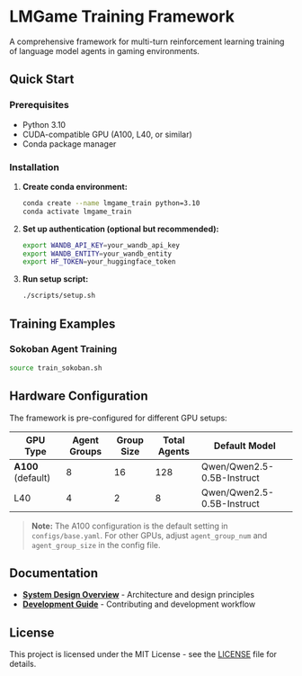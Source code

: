 # LMGame Training Framework

A comprehensive framework for multi-turn reinforcement learning training of language model agents in gaming environments.

## Quick Start

### Prerequisites
- Python 3.10
- CUDA-compatible GPU (A100, L40, or similar)
- Conda package manager

### Installation

1. **Create conda environment:**
   ```bash
   conda create --name lmgame_train python=3.10
   conda activate lmgame_train
   ```

2. **Set up authentication (optional but recommended):**
   ```bash
   export WANDB_API_KEY=your_wandb_api_key
   export WANDB_ENTITY=your_wandb_entity
   export HF_TOKEN=your_huggingface_token
   ```

3. **Run setup script:**
   ```bash
   ./scripts/setup.sh
   ```

## Training Examples

### Sokoban Agent Training
```bash
source train_sokoban.sh
```

## Hardware Configuration

The framework is pre-configured for different GPU setups:

| GPU Type | Agent Groups | Group Size | Total Agents | Default Model |
|----------|--------------|------------|--------------|---------------|
| **A100** (default) | 8 | 16 | 128 | Qwen/Qwen2.5-0.5B-Instruct |
| L40 | 4 | 2 | 8 | Qwen/Qwen2.5-0.5B-Instruct |

> **Note:** The A100 configuration is the default setting in `configs/base.yaml`. For other GPUs, adjust `agent_group_num` and `agent_group_size` in the config file.

## Documentation

- **[System Design Overview](SYSTEMDESIGN.md)** - Architecture and design principles
- **[Development Guide](DEVELOPMENT.md)** - Contributing and development workflow

## License

This project is licensed under the MIT License - see the [LICENSE](LICENSE) file for details.